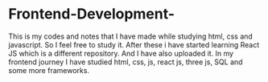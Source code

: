 # Frontend-Development-
This is my codes and notes that I have made while studying html, css and javascript. So I feel free to study it. After these i have started learning React JS which is a different repository. And I have also uploaded it.
In my frontend journey I have studied html, css, js, react js, three js, SQL and some more frameworks.
